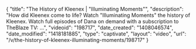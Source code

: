 {
    "title": "The History of Kleenex | \"Illuminating Moments\"",
    "description": "How did Kleenex come to life? Watch \"Illuminating Moments\" the history of Kleenex. Watch full episodes of Dana on demand with a subscription to TheBlaze TV: ...",
    "videoid": "198717",
    "date_created": "1408046574",
    "date_modified": "1418181885",
    "type": "captivate",
    "layout": "video",
    "url": "\/v\/the-history-of-kleenex-illuminating-moments\/198717"
}